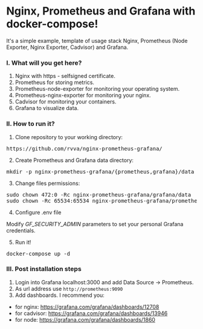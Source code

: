 # Nginx, Prometheus and Grafana with docker-compose!

It's a simple example, template of usage stack Nginx, Prometheus (Node Exporter, Nginx Exporter, Cadvisor) and Grafana.

### I. What will you get here?
1. Nginx with https - selfsigned certificate.
2. Prometheus for storing metrics. 
3. Prometheus-node-exporter for monitoring your operating system.
4. Prometheus-nginx-exporter for monitoring your nginx.
5. Cadvisor for monitoring your containers.
6. Grafana to visualize data. 

### II. How to run it?
1. Clone repository to your working directory:
<pre>https://github.com/rvva/nginx-prometheus-grafana/</pre>
2. Create Prometheus and Grafana data directory:
<pre>mkdir -p nginx-prometheus-grafana/{prometheus,grafana}/data</pre>
3. Change files permissions:
<pre>
sudo chown 472:0 -Rc nginx-prometheus-grafana/grafana/data
sudo chown -Rc 65534:65534 nginx-prometheus-grafana/prometheus/data
</pre>
4. Configure .env file 

Modify <i>GF_SECURITY_ADMIN</i> parameters to set your personal Grafana credentials. 

5. Run it!
<pre>
docker-compose up -d
</pre>

### III. Post installation steps
1. Login into Grafana localhost:3000 and add Data Source -> Prometheus. 
2. As url address use `http://prometheus:9090` 
3. Add dashboards. I recommend you:
* for nginx: https://grafana.com/grafana/dashboards/12708
* for cadvisor: https://grafana.com/grafana/dashboards/13946
* for node: https://grafana.com/grafana/dashboards/1860
